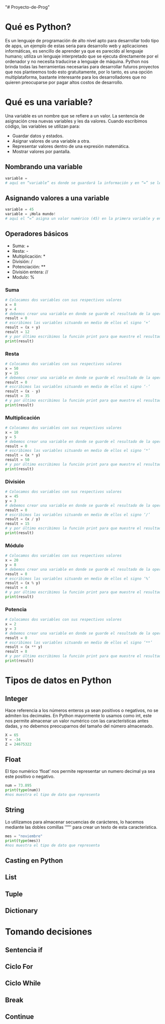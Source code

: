 "# Proyecto-de-Prog" 
# Qué es Python?
Es un lenguaje de programación de alto nivel apto para desarrollar todo tipo de apps, un ejemplo de estas seria para desarrollo web y aplicaciones informáticas, es sencillo de aprender ya que es parecido al lenguaje humano; utiliza un lenguaje interpretado que se ejecuta directamente por el ordenador y no necesita traducirse a lenguaje de máquina.
Python nos brinda todas las herramientas necesarias para desarrollar futuros proyectos que nos planteemos todo esto gratuitamente, por lo tanto, es una opción multiplataforma, bastante interesante para los desarrolladores que no quieren preocuparse por pagar altos costos de desarrollo.
# Qué es una variable?
Una variable es un nombre que se refiere a un valor. La sentencia de asignación crea nuevas variables y les da valores. Cuando escribimos código, las variables se utilizan para:
* Guardar datos y estados.
* Asignar valores de una variable a otra.
* Representar valores dentro de una expresión matemática.
* Mostrar valores por pantalla.
## Nombrando una variable
``` Python
variable =
# aquí en “variable” es donde se guardará la información y en “=” se le asigna un dato o valor a la variable.
```
## Asignando valores a una variable 
``` Python
variable = 45
variable = ¡Hola mundo!
# aquí el “=” asigna un valor numérico (45) en la primera variable y en la segunda un mensaje de bienvenida (¡Hola mundo!)
```
## Operadores básicos
* Suma: +
* Resta: -
* Multiplicación: *
* División: /
* Potenciación: **
* División entera: //
* Modulo: %
### Suma
```Python
# Colocamos dos variables con sus respectivos valores
x = 8
y = 4
# debemos crear una variable en donde se guarde el resultado de la operación, en este caso la suma
result = 0
# escribimos las variables situando en medio de ellos el signo ‘+’
result = (x + y)
result = 12
# y por último escribimos la función print para que muestre el resultado exacto
print(result)
```
### Resta
```Python
# Colocamos dos variables con sus respectivos valores
x = 50
y = 15
# debemos crear una variable en donde se guarde el resultado de la operación, en este caso la resta
result = 0
# escribimos las variables situando en medio de ellos el signo ‘-’
result = (x - y)
result = 35
# y por último escribimos la función print para que muestre el resultado exacto
print(result)
```
### Multiplicación
```Python
# Colocamos dos variables con sus respectivos valores
x = 10
y = 5
# debemos crear una variable en donde se guarde el resultado de la operación, en este caso la multiplicación 
result = 0
# escribimos las variables situando en medio de ellos el signo ‘*’
result = (x * y)
result = 50
# y por último escribimos la función print para que muestre el resultado exacto
print(result)
```
### División
```Python
# Colocamos dos variables con sus respectivos valores
x = 45
y = 3
# debemos crear una variable en donde se guarde el resultado de la operación, en este caso la división 
result = 0
# escribimos las variables situando en medio de ellos el signo ‘/’
result = (x / y)
result = 15
# y por último escribimos la función print para que muestre el resultado exacto
print(result)
```
### Módulo
```Python
# Colocamos dos variables con sus respectivos valores
x = 20
y = 8
# debemos crear una variable en donde se guarde el resultado de la operación, en este caso la división 
result = 0
# escribimos las variables situando en medio de ellos el signo ‘%’
result = (x % y)
result = 4
# y por último escribimos la función print para que muestre el resultado exacto
print(result)
```
### Potencia
```Python
# Colocamos dos variables con sus respectivos valores
x = 2
y = 3
# debemos crear una variable en donde se guarde el resultado de la operación, en este caso la división 
result = 0
# escribimos las variables situando en medio de ellos el signo ‘**’
result = (x ** y)
result = 8
# y por último escribimos la función print para que muestre el resultado exacto
print(result)
```
# Tipos de datos en Python
## Integer
Hace referencia a los números enteros ya sean positivos o negativos, no se admiten los decimales. En Python mayormente lo usamos como int, este nos permite almacenar un valor numérico con las características antes dadas, y no debemos preocuparnos del tamaño del número almacenado.
```Python
X = 65
Y = -34
Z = 24675322
```
## Float
El tipo numérico ‘float’ nos permite representar un numero decimal ya sea este positivo o negativo.
```Python
num = 73.895
print(type(num)) 
#nos muestra el tipo de dato que representa
```
## String
Lo utilizamos para almacenar secuencias de carácteres, lo hacemos mediante las dobles comillas '""' para crear un texto de esta característica.
```Python
mes = "noviembre"
print(type(mes)) 
#nos muestra el tipo de dato que representa
```
## Casting en Python
## List
## Tuple
## Dictionary


# Tomando decisiones
## Sentencia if
## Ciclo For
## Ciclo While
## Break
## Continue

